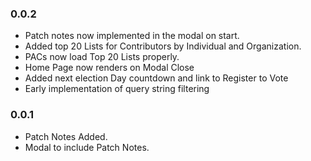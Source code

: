 ### 0.0.2

* Patch notes now implemented in the modal on start.
* Added top 20 Lists for Contributors by Individual and Organization.
* PACs now load Top 20 Lists properly.
* Home Page now renders on Modal Close
* Added next election Day countdown and link to Register to Vote
* Early implementation of query string filtering

### 0.0.1

* Patch Notes Added.
* Modal to include Patch Notes.